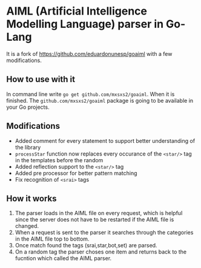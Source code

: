 # AIML (Artificial Intelligence Modelling Language) parser in Go-Lang
It is a fork of https://github.com/eduardonunesp/goaiml with a few modifications.

## How to use with it
In command line write ```go get github.com/mxsxs2/goaiml```. When it is finished.
The ```github.com/mxsxs2/goaiml``` package is going to be available in your Go projects.

## Modifications
* Added comment for every statement to support better understanding of the library
* ```processStar``` function now replaces every occurance of the ```<star/>``` tag in the templates before the random
* Added reflection support to the ```<star/>``` tag
* Added pre processor for better pattern matching
* Fix recognition of ```<srai>``` tags

## How it works
1. The parser loads in the AIML file on every request, which is helpful since the server does not have to be restarted if the AIML file is changed.
2. When a request is sent to the parser it searches through the categories in the AIML file top to bottom.
3. Once match found the tags (srai,star,bot,set) are parsed.
4. On a random tag the parser choses one item and returns back to the fucntion which called the AIML parser.
